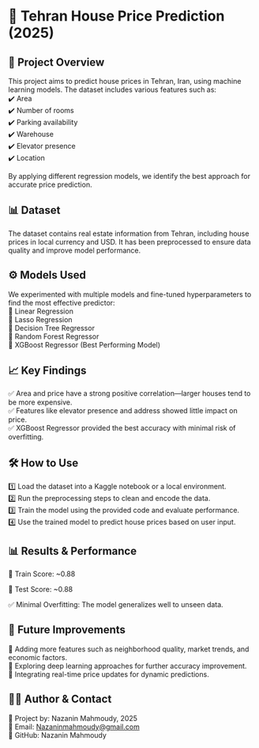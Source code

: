  
# 🏡 Tehran House Price Prediction (2025)   
  

## 📌 Project Overview                    
This project aims to predict house prices in Tehran, Iran, using machine learning models. The dataset includes various features such as:  
✔️ Area         
✔️ Number of rooms           
✔️ Parking availability            
✔️ Warehouse          
✔️ Elevator presence           
✔️ Location                

By applying different regression models, we identify the best approach for accurate price prediction. 
 
## 📊 Dataset       
The dataset contains real estate information from Tehran, including house prices in local currency and USD. It has been preprocessed to ensure data quality and improve model performance.     

## ⚙️ Models Used              
We experimented with multiple models and fine-tuned hyperparameters to find the most effective predictor:           
🔹 Linear Regression                   
🔹 Lasso Regression                       
🔹 Decision Tree Regressor                    
🔹 Random Forest Regressor                    
🔹 XGBoost Regressor (Best Performing Model)                   

## 📈 Key Findings                            
✅ Area and price have a strong positive correlation—larger houses tend to be more expensive.           
✅ Features like elevator presence and address showed little impact on price.             
✅ XGBoost Regressor provided the best accuracy with minimal risk of overfitting.                

## 🛠 How to Use                      
1️⃣ Load the dataset into a Kaggle notebook or a local environment.            
2️⃣ Run the preprocessing steps to clean and encode the data.           
3️⃣ Train the model using the provided code and evaluate performance.             
4️⃣ Use the trained model to predict house prices based on user input.                   

## 📊 Results & Performance                    
🎯 Train Score: ~0.88            

🎯 Test Score: ~0.88             

✅ Minimal Overfitting: The model generalizes well to unseen data.                 

## 🚀 Future Improvements              
🔹 Adding more features such as neighborhood quality, market trends, and economic factors.                  
🔹 Exploring deep learning approaches for further accuracy improvement.                
🔹 Integrating real-time price updates for dynamic predictions.                            

## 👩‍💻 Author & Contact              
📌 Project by: Nazanin Mahmoudy, 2025                   
📧 Email: Nazaninmahmoudy@gmail.com                   
🔗 GitHub: Nazanin Mahmoudy                    

